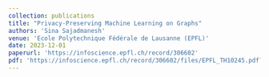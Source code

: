 ```yaml
---
collection: publications
title: "Privacy-Preserving Machine Learning on Graphs"
authors: 'Sina Sajadmanesh'
venue: 'Ecole Polytechnique Fédérale de Lausanne (EPFL)'
date: 2023-12-01
paperurl: 'https://infoscience.epfl.ch/record/306602'
pdf: 'https://infoscience.epfl.ch/record/306602/files/EPFL_TH10245.pdf?ln=en'
---
```

